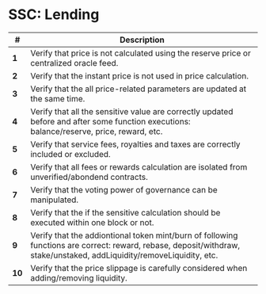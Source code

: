 # SSC: Lending
| #| Description |
| --- | --- |
| **1** | Verify that price is not calculated using the reserve price or centralized oracle feed. |
| **2** | Verify that the instant price is not used in price calculation. |
| **3** | Verify that the all price-related parameters are updated at the same time.  |
| **4** | Verify that all the sensitive value are correctly updated before and after some function executions: balance/reserve, price, reward, etc. |
| **5** | Verify that service fees, royalties and taxes are correctly included or excluded. |
| **6** | Verify that all fees or rewards calculation are isolated from unverified/abondend contracts. |
|**7**|Verify that the voting power of governance can be manipulated.|
|**8**| Verify that the if the sensitive calculation should be executed within one block or not. |
|**9**| Verify that the addiontional token mint/burn of following functions are correct: reward, rebase, deposit/withdraw, stake/unstaked, addLiquidity/removeLiquidity, etc.|
|**10**| Verify that the price slippage is carefully considered when adding/removing liquidity.|

